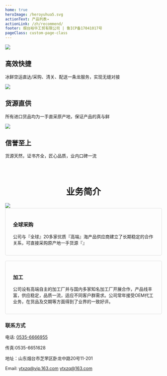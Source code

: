 ```yaml
---
home: true
heroImage: /heroyuhua5.svg
actionText: 产品列表→
actionLink: /zh/recommend/
footer: 烟台裕华工贸有限公司 | 鲁ICP备17041017号
pageClass: custom-page-class
---
```


<div class="features">
  <div class="feature">
  <img src="/icons/rocket.svg"/>
    <h2>高效快捷</h2>
    <p>冰鲜空运直达/采购、清关、配送一条龙服务，实现无缝对接</p>
  </div>
  <div class="feature">
  <img src="/icons/earth.svg"/>
    <h2>货源直供</h2>
    <p>所有进口货品均为一手直采原产地，保证产品的真与鲜
</p>
  </div>
  <div class="feature">
  <img src="/icons/safety certificate.svg"/>
    <h2>信誉至上</h2>
    <p>货源天然，证书齐全，匠心品质，业内口碑一流</p>
  </div>
</div>
<div style='height: 30px'></div>
<h1 style="text-align: center">业务简介</h1>

<div class='ydi'>
  <img src="/yuhua-demo-icon-zh.svg"/>
</div>

<div style="    padding: 1rem 1.5rem;
    border: 1px solid #ddd;
    border-radius: 4px;">
  <h3>全球采购 <Badge text="原产地" type="warn"/> <Badge text="全球化"/></h3> 
  
  <p>公司与『全球』20多家优质『高端』海产品供应商建立了长期稳定的合作关系，可直接采购原产地一手货源『』</p>
</div>
&nbsp 
<div style="    padding: 1rem 1.5rem;
    border: 1px solid #ddd;
    border-radius: 4px;">
  <h3>加工</h3> 
  
  <p>公司设有高端自主的加工厂并与国内多家知名加工厂开展合作，产品线丰富，供应稳定，品质一流，适应不同客户群需求。公司常年接受OEM代工业务，在货品及交期等方面得到了业界的一致好评。</p>
</div>

### 联系方式

电话:
<a href="tel:0535-6666955">0535-6666955</a>

传真:0535-6651628

地址：山东烟台市芝罘区卧龙中路20号11-201

Email:
<a href="mailto:ytxzq@vip.163.com">ytxzq@vip.163.com</a>
ytxzq@163.com